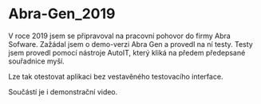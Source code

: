 # Abra-Gen_2019

V roce 2019 jsem se připravoval na pracovní pohovor do firmy Abra Sofware. Zažádal jsem o demo-verzi Abra Gen a provedl na ní testy.
Testy jsem provedl pomocí nástroje AutoIT, který kliká na předem předepsané souřadnice myší.

Lze tak otestovat aplikaci bez vestavěného testovacího interface.

Součástí je i demonstrační video.
